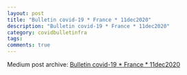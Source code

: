 ```yaml
---
layout: post
title: "Bulletin covid-19 * France * 11dec2020"
description: "Bulletin covid-19 * France * 11dec2020"
category: covidbulletinfra
tags: 
comments: true
---
```


Medium post archive: [Bulletin covid-19 * France * 11dec2020](https://chrisgodlak.medium.com/bulletin-covid-19-france-11dec2020-b4320130786c)
